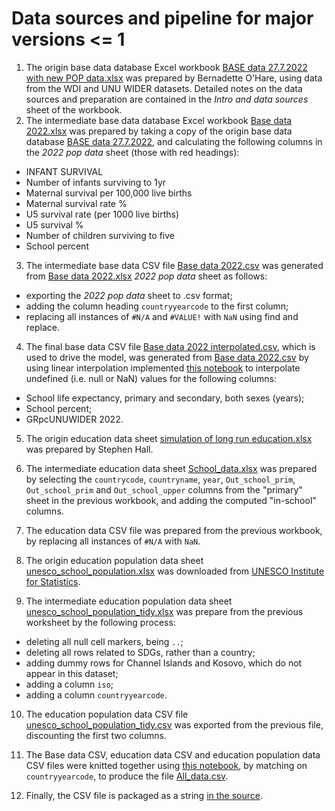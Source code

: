 # Data sources and pipeline for major versions <= 1

1. The origin base data database Excel workbook [BASE data 27.7.2022 with new POP data.xlsx](./assets/data/BASE%20data%2027.7.2022%20with%20new%20POP%20data.xlsx) was prepared by Bernadette O'Hare, using data from the WDI and UNU WIDER datasets. Detailed notes on the data sources and preparation are contained in the _Intro and data sources_ sheet of the workbook.
2. The intermediate base data database Excel workbook [Base data 2022.xlsx](./assets/data/BASE%20data%202022.xlsx) was prepared by taking a copy of the origin base data database [BASE data 27.7.2022](./assets/data/BASE%20data%2027.7.2022%20with%20new%20POP%20data.xlsx), and calculating the following columns in the _2022 pop data_ sheet (those with red headings):

- INFANT SURVIVAL
- Number of infants surviving to 1yr
- Maternal survival per 100,000 live births
- Maternal survival rate %
- U5 survival rate (per 1000 live births)
- U5 survival %
- Number of children surviving to five
- School percent

3. The intermediate base data CSV file [Base data 2022.csv](./assets/data/BASE%20data%202022.csv) was generated from [Base data 2022.xlsx](./assets/data/BASE%20data%202022.xlsx) _2022 pop data_ sheet as follows:

- exporting the _2022 pop data_ sheet to .csv format;
- adding the column heading `countryyearcode` to the first column;
- replacing all instances of `#N/A` and `#VALUE!` with `NaN` using find and replace.

4. The final base data CSV file [Base data 2022 interpolated.csv](./assets/data/BASE%20data%202022%20interpolated.csv), which is used to drive the model, was generated from [Base data 2022.csv](./assets/data/BASE%20data%202022.csv) by using linear interpolation implemented [this notebook](https://observablehq.com/@stuwilmur/interpolate-grade-base-data-2022) to interpolate undefined (i.e. null or NaN) values for the following columns:

- School life expectancy, primary and secondary, both sexes (years);
- School percent;
- GRpcUNUWIDER 2022.

5. The origin education data sheet [simulation of long run education.xlsx](./assets/data/simulation%20of%20long%20run%20education.xlsx) was prepared by Stephen Hall. 

6. The intermediate education data sheet [School_data.xlsx](./assets/data/School_data.xlsx) was prepared by selecting the `countrycode`, `countryname`, `year`, `Out_school_prim`, `Out_school_prim` and `Out_school_upper` columns from the "primary" sheet in the previous workbook, and adding the computed "in-school" columns.

7. The education data CSV file was prepared from the previous workbook, by replacing all instances of `#N/A` with `NaN`.

8. The origin education population data sheet [unesco_school_population.xlsx](./assets/data/unesco_school_population.xlsx) was downloaded from [UNESCO Institute for Statistics](http://data.uis.unesco.org/index.aspx?queryid=3847#).

9. The intermediate education population data sheet [unesco_school_population_tidy.xlsx](./assets/data/unesco_school_population_tidy.xlsx) was prepare from the previous worksheet by the following process:

- deleting all null cell markers, being `..`;
- deleting all rows related to SDGs, rather than a country;
- adding dummy rows for Channel Islands and Kosovo, which do not appear in this dataset;
- adding a column `iso`;
- adding a column `countryyearcode`.

10. The education population data CSV file [unesco_school_population_tidy.csv](./assets/data/unesco_school_population_tidy.csv) was exported from the previous file, discounting the first two columns.

11. The Base data CSV, education data CSV and education population data CSV files were knitted together using [this notebook](https://observablehq.com/@stuwilmur/knit-grade-base-and-education-data), by matching on `countryyearcode`, to produce the file [All_data.csv](./assets/data/All_data.csv).

12. Finally, the CSV file is packaged as a string [in the source](./src/data/data.js).

